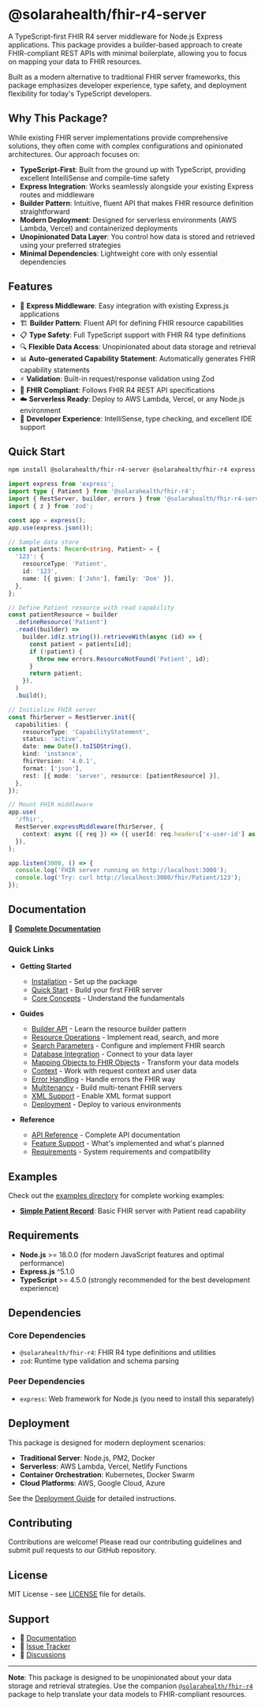 # @solarahealth/fhir-r4-server

A TypeScript-first FHIR R4 server middleware for Node.js Express applications. This package provides a builder-based approach to create FHIR-compliant REST APIs with minimal boilerplate, allowing you to focus on mapping your data to FHIR resources.

Built as a modern alternative to traditional FHIR server frameworks, this package emphasizes developer experience, type safety, and deployment flexibility for today's TypeScript developers.

## Why This Package?

While existing FHIR server implementations provide comprehensive solutions, they often come with complex configurations and opinionated architectures. Our approach focuses on:

- **TypeScript-First**: Built from the ground up with TypeScript, providing excellent IntelliSense and compile-time safety
- **Express Integration**: Works seamlessly alongside your existing Express routes and middleware
- **Builder Pattern**: Intuitive, fluent API that makes FHIR resource definition straightforward
- **Modern Deployment**: Designed for serverless environments (AWS Lambda, Vercel) and containerized deployments
- **Unopinionated Data Layer**: You control how data is stored and retrieved using your preferred strategies
- **Minimal Dependencies**: Lightweight core with only essential dependencies

## Features

- 🚀 **Express Middleware**: Easy integration with existing Express.js applications
- 🏗️ **Builder Pattern**: Fluent API for defining FHIR resource capabilities
- 📋 **Type Safety**: Full TypeScript support with FHIR R4 type definitions
- 🔍 **Flexible Data Access**: Unopinionated about data storage and retrieval
- 📊 **Auto-generated Capability Statement**: Automatically generates FHIR capability statements
- ⚡ **Validation**: Built-in request/response validation using Zod
- 🎯 **FHIR Compliant**: Follows FHIR R4 REST API specifications
- ☁️ **Serverless Ready**: Deploy to AWS Lambda, Vercel, or any Node.js environment
- 🔧 **Developer Experience**: IntelliSense, type checking, and excellent IDE support

## Quick Start

```bash
npm install @solarahealth/fhir-r4-server @solarahealth/fhir-r4 express
```

```typescript
import express from 'express';
import type { Patient } from '@solarahealth/fhir-r4';
import { RestServer, builder, errors } from '@solarahealth/fhir-r4-server';
import { z } from 'zod';

const app = express();
app.use(express.json());

// Sample data store
const patients: Record<string, Patient> = {
  '123': {
    resourceType: 'Patient',
    id: '123',
    name: [{ given: ['John'], family: 'Doe' }],
  },
};

// Define Patient resource with read capability
const patientResource = builder
  .defineResource('Patient')
  .read((builder) =>
    builder.id(z.string()).retrieveWith(async (id) => {
      const patient = patients[id];
      if (!patient) {
        throw new errors.ResourceNotFound('Patient', id);
      }
      return patient;
    }),
  )
  .build();

// Initialize FHIR server
const fhirServer = RestServer.init({
  capabilities: {
    resourceType: 'CapabilityStatement',
    status: 'active',
    date: new Date().toISOString(),
    kind: 'instance',
    fhirVersion: '4.0.1',
    format: ['json'],
    rest: [{ mode: 'server', resource: [patientResource] }],
  },
});

// Mount FHIR middleware
app.use(
  '/fhir',
  RestServer.expressMiddleware(fhirServer, {
    context: async ({ req }) => ({ userId: req.headers['x-user-id'] as string }),
  }),
);

app.listen(3000, () => {
  console.log('FHIR server running on http://localhost:3000');
  console.log('Try: curl http://localhost:3000/fhir/Patient/123');
});
```

## Documentation

📖 **[Complete Documentation](./docs/index.md)**

### Quick Links

- **Getting Started**

  - [Installation](./docs/getting-started/installation.md) - Set up the package
  - [Quick Start](./docs/getting-started/quick-start.md) - Build your first FHIR server
  - [Core Concepts](./docs/getting-started/core-concepts.md) - Understand the fundamentals

- **Guides**

  - [Builder API](./docs/guides/builder-api.md) - Learn the resource builder pattern
  - [Resource Operations](./docs/guides/resource-operations.md) - Implement read, search, and more
  - [Search Parameters](./docs/guides/search-parameters.md) - Configure and implement FHIR search
  - [Database Integration](./docs/guides/database-integration.md) - Connect to your data layer
  - [Mapping Objects to FHIR Objects](./docs/guides/mapping-objects-to-fhir-objects.md) - Transform your data models
  - [Context](./docs/guides/context.md) - Work with request context and user data
  - [Error Handling](./docs/guides/error-handling.md) - Handle errors the FHIR way
  - [Multitenancy](./docs/guides/multitenancy.md) - Build multi-tenant FHIR servers
  - [XML Support](./docs/guides/xml-support.md) - Enable XML format support
  - [Deployment](./docs/guides/deployment.md) - Deploy to various environments

- **Reference**
  - [API Reference](./docs/reference/api.md) - Complete API documentation
  - [Feature Support](./docs/reference/feature-support.md) - What's implemented and what's planned
  - [Requirements](./docs/reference/requirements.md) - System requirements and compatibility

## Examples

Check out the [examples directory](./examples/) for complete working examples:

- **[Simple Patient Record](./examples/simple-patient-record/)**: Basic FHIR server with Patient read capability

## Requirements

- **Node.js** >= 18.0.0 (for modern JavaScript features and optimal performance)
- **Express.js** ^5.1.0
- **TypeScript** >= 4.5.0 (strongly recommended for the best development experience)

## Dependencies

### Core Dependencies

- `@solarahealth/fhir-r4`: FHIR R4 type definitions and utilities
- `zod`: Runtime type validation and schema parsing

### Peer Dependencies

- `express`: Web framework for Node.js (you need to install this separately)

## Deployment

This package is designed for modern deployment scenarios:

- **Traditional Server**: Node.js, PM2, Docker
- **Serverless**: AWS Lambda, Vercel, Netlify Functions
- **Container Orchestration**: Kubernetes, Docker Swarm
- **Cloud Platforms**: AWS, Google Cloud, Azure

See the [Deployment Guide](./docs/guides/deployment.md) for detailed instructions.

## Contributing

Contributions are welcome! Please read our contributing guidelines and submit pull requests to our GitHub repository.

## License

MIT License - see [LICENSE](./LICENSE) file for details.

## Support

- 📖 [Documentation](./docs/index.md)
- 🐛 [Issue Tracker](https://github.com/SolaraHealthAU/fhir/issues)
- 💬 [Discussions](https://github.com/SolaraHealthAU/fhir/discussions)

---

**Note**: This package is designed to be unopinionated about your data storage and retrieval strategies. Use the companion [`@solarahealth/fhir-r4`](https://www.npmjs.com/package/@solarahealth/fhir-r4) package to help translate your data models to FHIR-compliant resources.
